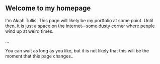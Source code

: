 ## Welcome to my homepage

I'm Akiah Tullis. This page will likely be my portfolio at some point. Until then, it is just a space on the internet--some dusty corner where people wind up at weird times.

...

You can wait as long as you like, but it is not likely that this will be the moment that this page changes..
